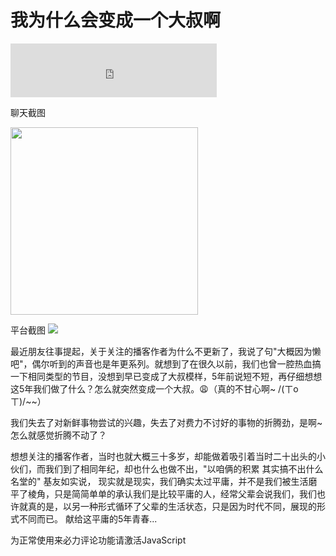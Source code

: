 # 我为什么会变成一个大叔啊

<iframe frameborder="no" border="0" marginwidth="0" marginheight="0" width=330 height=86 src="https://music.163.com/outchain/player?type=2&id=407889632&auto=1&height=66"></iframe>

聊天截图 

<img src="/imgs/post/2021/20210409171133.jpg" width="300" >

平台截图 
<img src="/imgs/post/2021/20210409171233.png" >

最近朋友往事提起，关于关注的播客作者为什么不更新了，我说了句"大概因为懒吧"，偶尔听到的声音也是年更系列。就想到了在很久以前，我们也曾一腔热血搞一下相同类型的节目，没想到早已变成了大叔模样，5年前说短不短，再仔细想想这5年我们做了什么？怎么就突然变成一个大叔。😩（真的不甘心啊~ /(ㄒoㄒ)/~~）

我们失去了对新鲜事物尝试的兴趣，失去了对费力不讨好的事物的折腾劲，是啊~ 怎么就感觉折腾不动了？

想想关注的播客作者，当时也就大概三十多岁，却能做着吸引着当时二十出头的小伙们，而我们到了相同年纪，却也什么也做不出，"以咱俩的积累  其实搞不出什么名堂的" 基友如实说， 现实就是现实，我们确实太过平庸，并不是我们被生活磨平了棱角，只是简简单单的承认我们是比较平庸的人，经常父辈会说我们，我们也许就真的是，以另一种形式循环了父辈的生活状态，只是因为时代不同，展现的形式不同而已。
献给这平庸的5年青春...



<!-- 来必力City版安装代码 -->
<div id="lv-container" data-id="city" data-uid="MTAyMC80NzA4OC8yMzU4OA==">
	<script type="text/javascript">
   (function(d, s) {
       var j, e = d.getElementsByTagName(s)[0];

       if (typeof LivereTower === 'function') { return; }

       j = d.createElement(s);
       j.src = 'https://cdn-city.livere.com/js/embed.dist.js';
       j.async = true;

       e.parentNode.insertBefore(j, e);
   })(document, 'script');
	</script>
<noscript> 为正常使用来必力评论功能请激活JavaScript</noscript>
</div>
<!-- City版安装代码已完成 -->
